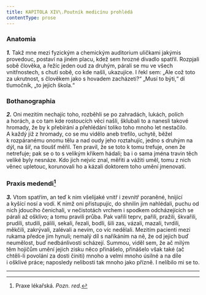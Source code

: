 ```yaml
---
title: KAPITOLA XIV\.Poutník medicínu prohlédá
contentType: prose
---
```


<section>

### Anatomia

**_1._** Takž mne mezi fyzickým a chemickým auditorium uličkami jakýmis provedouc, postaví na jiném placu, kdež sem hrozné divadlo spatřil. Rozpjali sobě člověka, a řežíc jeden oud za druhým, párali se mu ve všech vnitřnostech, s chutí sobě, co kde našli, ukazujíce. I řekl sem: „Ale což toto za ukrutnost, s člověkem jako s hovadem zacházeti?“ „Musí to býti,“ dí tlumočník, „to jejich škola.“

### Bothanographia

**_2._** Oni mezitím nechajíc toho, rozběhli se po zahradách, lukách, polích a horách, a co tam kde rostoucích věcí našli, šklubali to a nanesli takové hromady, že by k přebírání a přehlédání toliko toho mnoho let nestačilo. A každý již z hromady, co se mu vidělo aneb trefilo, uchytě, běžel k rozpáranému onomu tělu a nad oudy jeho roztahujíc, jedno s druhým na dýl, na šíř, na tloušť měřil. Ten pravil, že se toto k tomu trefuje, onen že netrefuje; pak se o to s velikým křikem hádali; ba i o sama jména travin těch veliké byly nesnáze. Kdo jich nejvíc znal, měřiti a vážiti uměl, tomu z nich věnec upletouc, korunovali ho a kázali doktorem toho umění jmenovati.

### Praxis medendi[^13]

**_3._** Vtom spatřím, an teď k nim všelijaké vnitř i zevnitř poraněné, hnijící a kyšící nosí a vodí. K nimž oni přistupujíc, do shnilin jim nahlédali, puchu od nich jdoucího čenichali, v nečistotách vrchem i spodkem odcházejících se párali až ošklivo; a tomu pravili průba. Pak vařili teprv, pařili, pražili, škvařili, prudili, studili, pálili, sekali, řezali, bodli, šili zas, vázali, mazali, tvrdili, měkčili, zakrývali, zalévali a nevím, co víc nedělali. Mezitím pacienti mezi rukama předce jim hynuli; nemalý díl s naříkáním na ně, že od jejich buď neumělost, buď nedbánlivosti scházejí. Summou, viděl sem, že ač milým těm hojičům umění jejich zisku něco přinášelo, přinášelo však také (ač chtěli-li povolání za dosti činiti) mnoho a velmi mnoho úsilné a na díle i ošklivé práce; naposledy nelibosti tak mnoho jako přízně. I nelíbilo mi se to.

* * *

[^13]: Praxe lékařská. _Pozn. red._

</section>
